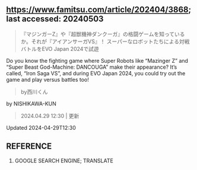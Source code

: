 ## https://www.famitsu.com/article/202404/3868; last accessed: 20240503

> 『マジンガーZ』や『超獣機神ダンクーガ』の格闘ゲームを知っているか。それが『アイアンサーガVS』！ スーパーなロボットたちによる対戦バトルをEVO Japan 2024で試遊

Do you know the fighting game where Super Robots like “Mazinger Z” and “Super Beast God-Machine: DANCOUGA” make their appearance? It’s called, “Iron Saga VS”, and during EVO Japan 2024, you could try out the game and play versus battles too!

> by西川くん

by NISHIKAWA-KUN

> 2024.04.29 12:30 | 更新

Updated 2024-04-29T12:30 

## REFERENCE

1) GOOGLE SEARCH ENGINE; TRANSLATE
